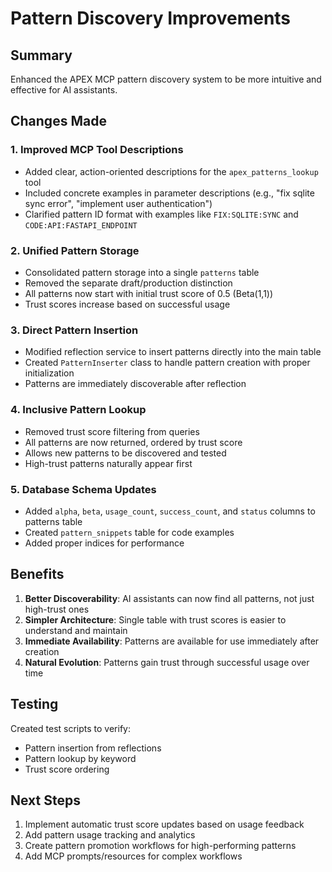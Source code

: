 # Pattern Discovery Improvements

## Summary

Enhanced the APEX MCP pattern discovery system to be more intuitive and effective for AI assistants.

## Changes Made

### 1. Improved MCP Tool Descriptions
- Added clear, action-oriented descriptions for the `apex_patterns_lookup` tool
- Included concrete examples in parameter descriptions (e.g., "fix sqlite sync error", "implement user authentication")
- Clarified pattern ID format with examples like `FIX:SQLITE:SYNC` and `CODE:API:FASTAPI_ENDPOINT`

### 2. Unified Pattern Storage
- Consolidated pattern storage into a single `patterns` table
- Removed the separate draft/production distinction
- All patterns now start with initial trust score of 0.5 (Beta(1,1))
- Trust scores increase based on successful usage

### 3. Direct Pattern Insertion
- Modified reflection service to insert patterns directly into the main table
- Created `PatternInserter` class to handle pattern creation with proper initialization
- Patterns are immediately discoverable after reflection

### 4. Inclusive Pattern Lookup
- Removed trust score filtering from queries
- All patterns are now returned, ordered by trust score
- Allows new patterns to be discovered and tested
- High-trust patterns naturally appear first

### 5. Database Schema Updates
- Added `alpha`, `beta`, `usage_count`, `success_count`, and `status` columns to patterns table
- Created `pattern_snippets` table for code examples
- Added proper indices for performance

## Benefits

1. **Better Discoverability**: AI assistants can now find all patterns, not just high-trust ones
2. **Simpler Architecture**: Single table with trust scores is easier to understand and maintain
3. **Immediate Availability**: Patterns are available for use immediately after creation
4. **Natural Evolution**: Patterns gain trust through successful usage over time

## Testing

Created test scripts to verify:
- Pattern insertion from reflections
- Pattern lookup by keyword
- Trust score ordering

## Next Steps

1. Implement automatic trust score updates based on usage feedback
2. Add pattern usage tracking and analytics
3. Create pattern promotion workflows for high-performing patterns
4. Add MCP prompts/resources for complex workflows